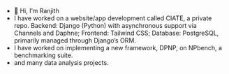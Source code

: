 - 👋 Hi, I’m Ranjith
- I have worked on a website/app development called CIATE, a private repo. Backend: Django (Python) with asynchronous support via Channels and Daphne; Frontend: Tailwind CSS; Database: PostgreSQL, primarily managed through Django’s ORM.
- I have worked on implementing a new framework, DPNP, on NPbench, a benchmarking suite.
- and many data analysis projects.


<!---
4Ran8jith/4Ran8jith is a ✨ special ✨ repository because its `README.md` (this file) appears on your GitHub profile.
You can click the Preview link to take a look at your changes.
--->
